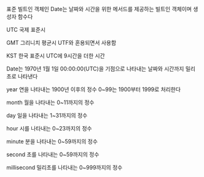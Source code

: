표준 빌트인 객체인 Date는 날짜와 시간을 위한 메서드를 제공하는 빌트인 객체이며 생성자 함수다

UTC 국제 표준시

GMT 그리니치 평균시 UTF와 혼용되면서 사용함

KST 한국 표준시 UTC에 9시간을 더한 시간

Date는 1970년 1월 1일 00:00:00(UTC)을 기점으로 나타내는 날짜와 시간까지 밀리초로 나타낸다

year 연을 나타내는 1900년 이후의 정수 0~99는 1900부터 1999로 처리한다

month 월을 나타내는 0~11까지의 정수

day 일을 나타내는 1~31까지의 정수

hour 시를 나타내는 0~23까지의 정수

minute 분을 나타내는 0~59까지의 정수

second 초를 나타내는 0~59까지의 정수

millisecond 밀리초를 나타내는 0~999까지의 정수